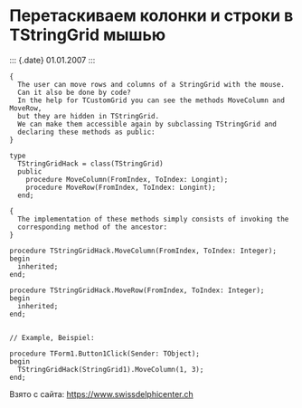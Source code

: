 Перетаскиваем колонки и строки в TStringGrid мышью
==================================================

::: {.date}
01.01.2007
:::

    { 
      The user can move rows and columns of a StringGrid with the mouse. 
      Can it also be done by code? 
      In the help for TCustomGrid you can see the methods MoveColumn and MoveRow, 
      but they are hidden in TStringGrid. 
      We can make them accessible again by subclassing TStringGrid and 
      declaring these methods as public: 
    } 
     
    type 
      TStringGridHack = class(TStringGrid) 
      public 
        procedure MoveColumn(FromIndex, ToIndex: Longint); 
        procedure MoveRow(FromIndex, ToIndex: Longint); 
      end; 
     
    { 
      The implementation of these methods simply consists of invoking the 
      corresponding method of the ancestor: 
    } 
     
    procedure TStringGridHack.MoveColumn(FromIndex, ToIndex: Integer); 
    begin 
      inherited; 
    end; 
     
    procedure TStringGridHack.MoveRow(FromIndex, ToIndex: Integer); 
    begin 
      inherited; 
    end; 
     
     
    // Example, Beispiel: 
     
    procedure TForm1.Button1Click(Sender: TObject); 
    begin 
      TStringGridHack(StringGrid1).MoveColumn(1, 3); 
    end;
     

Взято с сайта: <https://www.swissdelphicenter.ch>
